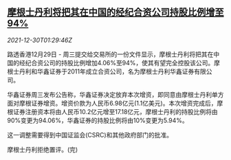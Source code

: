 <!--1640827863000-->
[摩根士丹利将把其在中国的经纪合资公司持股比例增至94%](https://cn.reuters.com/article/morgan-stanley-china-joint-venture-stake-idCNKBS2J901Y)
------

<div><i>2021-12-30T01:29:46Z</i></div><p>路透香港12月29日 - 周三提交给交易所的一份文件显示，摩根士丹利将把其在中国的经纪合资公司的持股比例增加4.06%至94%，使其有望完全控股该公司。摩根士丹利和华鑫证券于2011年成立合资公司，名为摩根士丹利华鑫证券有限公司。</p><p>华鑫证券周三发布公告称，华鑫证券决定放弃本次增资，即同意由摩根士丹利单方面对摩根证券增资。增资价款为人民币6.98亿元(1.1亿美元)。本次增资完成后，摩根证券注册资本将由人民币10.2亿元增至17.18亿元，摩根士丹利的持股比例将由90%变更为94.06%，华鑫证券的持股比例将由10%变更为5.94%。</p><p>这一调整需要得到中国证监会(CSRC)和其他政府部门的批准。</p><p>摩根士丹利拒绝置评。(完)</p>
